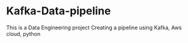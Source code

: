 # Kafka-Data-pipeline
This is a Data Engineering project 
Creating a pipeline using Kafka, Aws cloud, python 
